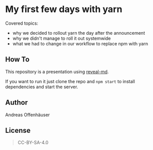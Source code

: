 My first few days with yarn
=========

Covered topics:
* why we decided to rollout yarn the day after the announcement
* why we didn't manage to roll it out systemwide
* what we had to change in our workflow to replace npm with yarn

## How To
This repository is a presentation using [reveal-md](https://github.com/webpro/reveal-md).

If you want to run it just clone the repo and `npm start` to install dependencies
and start the server.

## Author
Andreas Offenhäuser

## License
> CC-BY-SA-4.0
